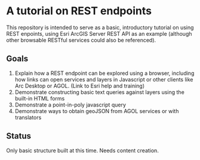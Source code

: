 # A tutorial on REST endpoints
This repository is intended to serve as a basic, introductory tutorial on using REST enpoints, using Esri ArcGIS Server REST API as an example (although other browsable RESTful services could also be referenced).

## Goals
1. Explain how a REST endpoint can be explored using a browser, including how links can open services and layers in Javascript or other clients like Arc Desktop or AGOL. (Link to Esri help and training)
2. Demonstrate constructing basic text queries against layers using the built-in HTML forms
3. Demonstrate a point-in-poly javascript query
4. Demonstrate ways to obtain geoJSON from AGOL services or with translators

## Status
Only basic structure built at this time. Needs content creation.